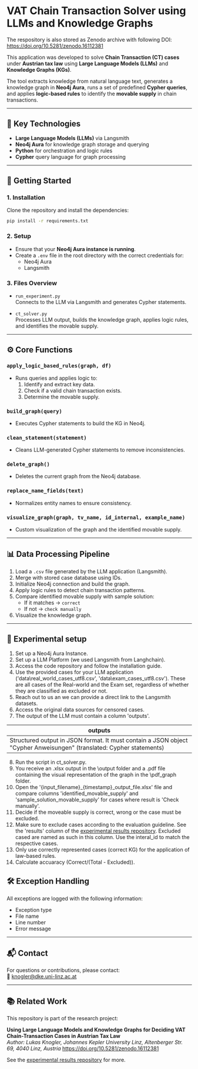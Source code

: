 # VAT Chain Transaction Solver using LLMs and Knowledge Graphs
The respository is also stored as Zenodo archive with following DOI: https://doi.org/10.5281/zenodo.16112381

This application was developed to solve **Chain Transaction (CT) cases** under **Austrian tax law** using **Large Language Models (LLMs)** and **Knowledge Graphs (KGs)**.

The tool extracts knowledge from natural language text, generates a knowledge graph in **Neo4j Aura**, runs a set of predefined **Cypher queries**, and applies **logic-based rules** to identify the **movable supply** in chain transactions.

---

## 🧠 Key Technologies

- **Large Language Models (LLMs)** via Langsmith
- **Neo4j Aura** for knowledge graph storage and querying
- **Python** for orchestration and logic rules
- **Cypher** query language for graph processing

---

## 🚀 Getting Started

### 1. Installation

Clone the repository and install the dependencies:

```bash
pip install -r requirements.txt
```

### 2. Setup

- Ensure that your **Neo4j Aura instance is running**.
- Create a `.env` file in the root directory with the correct credentials for:
  - Neo4j Aura
  - Langsmith

### 3. Files Overview

- `run_experiment.py`  
  Connects to the LLM via Langsmith and generates Cypher statements.

- `ct_solver.py`  
  Processes LLM output, builds the knowledge graph, applies logic rules, and identifies the movable supply.

---

## ⚙️ Core Functions

### `apply_logic_based_rules(graph, df)`
- Runs queries and applies logic to:
  1. Identify and extract key data.
  2. Check if a valid chain transaction exists.
  3. Determine the movable supply.

### `build_graph(query)`
- Executes Cypher statements to build the KG in Neo4j.

### `clean_statement(statement)`
- Cleans LLM-generated Cypher statements to remove inconsistencies.

### `delete_graph()`
- Deletes the current graph from the Neo4j database.

### `replace_name_fields(text)`
- Normalizes entity names to ensure consistency.

### `visualize_graph(graph, tv_name, id_internal, example_name)`
- Custom visualization of the graph and the identified movable supply.

---


## 📊 Data Processing Pipeline

1. Load a `.csv` file generated by the LLM application (Langsmith).
2. Merge with stored case database using IDs.
3. Initialize Neo4j connection and build the graph.
4. Apply logic rules to detect chain transaction patterns.
5. Compare identified movable supply with sample solution:
   - If it matches → `correct`
   - If not → `check manually` 
6. Visualize the knowledge graph.

---

## 🔧 Experimental setup
1. Set up a Neo4j Aura Instance.
2. Set up a LLM Platform (we used Langsmith from Langhchain).
3. Access the code repository and follow the installation guide.
4. Use the provided cases for your LLM application ('data\real_world_cases_utf8.csv', 'data\exam_cases_utf8.csv'). These are all cases of the Real-world and the Exam set, regardless of whether they are classified as excluded or not.
5. Reach out to us an we can provide a direct link to the Langsmith datasets.
6. Access the original data sources for censored cases.
7. The output of the LLM must contain a column 'outputs'.

| outputs | 
|----------|
| Structured output in JSON format. It must contain a JSON object "Cypher Anweisungen" (translated: Cypher statements) |

8. Run the script in ct_solver.py.
9. You receive an .xlsx output in the \output folder and a .pdf file containing the visual representation of the graph in the \pdf_graph folder.
10. Open the '{input_filename}_{timestamp}_output_file.xlsx' file and compare columns 'identified_movable_supply' and 'sample_solution_movable_supply' for cases where result is 'Check manually'.
11. Decide if the moveable supply is correct, wrong or the case must be excluded.
12. Make sure to exclude cases according to the evaluation guideline. See the 'results' column of the [experimental results repository](https://github.com/knolukas/ct-solver-results.git). Excluded cased are named as such in this column. Use the interal_id to match the respective cases.
13. Only use correctly represented cases (correct KG) for the application of law-based rules.
14. Calculate accuaracy (Correct/(Total - Excluded)).

## 🛠 Exception Handling

All exceptions are logged with the following information:

- Exception type
- File name
- Line number
- Error message

---

## 📬 Contact

For questions or contributions, please contact:  
📧 knogler@dke.uni-linz.ac.at

---

## 📚 Related Work

This repository is part of the research project:

**Using Large Language Models and Knowledge Graphs for Deciding VAT Chain-Transaction Cases in Austrian Tax Law**  
*Author: Lukas Knogler, Johannes Kepler University Linz, Altenberger Str. 69, 4040 Linz, Austria*  https://doi.org/10.5281/zenodo.16112381

See the [experimental results repository](https://github.com/knolukas/ct-solver-results.git) for more.
